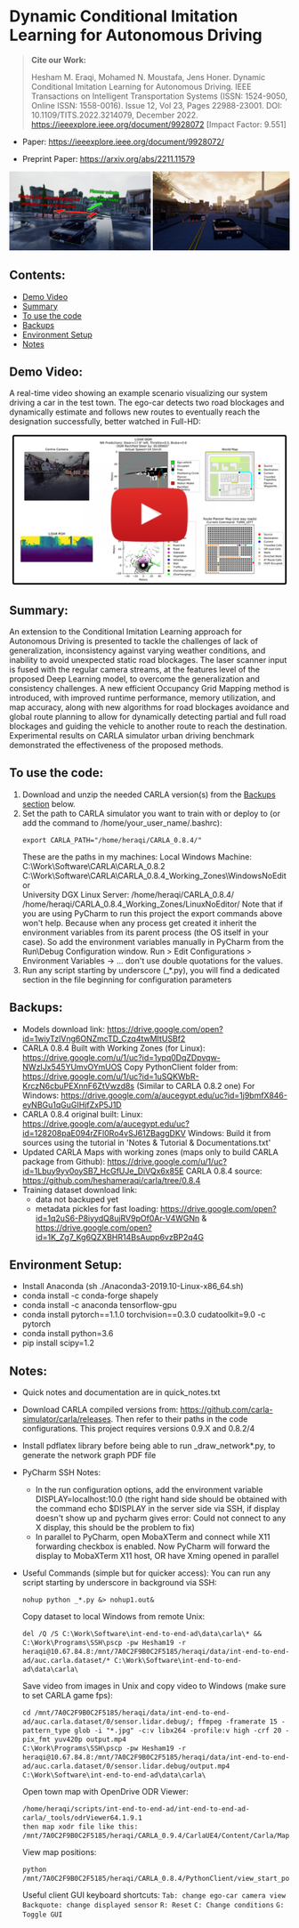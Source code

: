 # Dynamic Conditional Imitation Learning for Autonomous Driving

> **Cite our Work:**
> 
> Hesham M. Eraqi, Mohamed N. Moustafa, Jens Honer. Dynamic Conditional Imitation Learning for Autonomous Driving. IEEE Transactions on Intelligent Transportation Systems (ISSN: 1524-9050, Online ISSN: 1558-0016). Issue 12, Vol 23, Pages 22988-23001. DOI: 10.1109/TITS.2022.3214079, December 2022. https://ieeexplore.ieee.org/document/9928072 [Impact Factor: 9.551]

- Paper: https://ieeexplore.ieee.org/document/9928072/

- Preprint Paper: https://arxiv.org/abs/2211.11579

![Added Work Zones on CARLA](imgs/Work%20Zones.png?raw=true)

## Contents:
- [Demo Video](#Demo-Video)
- [Summary](#Summary)
- [To use the code](#To-Use-The-Code)
- [Backups](#Backups)
- [Environment Setup](#Environment-Setup)
- [Notes](#Notes)

## Demo Video:
A real-time video showing an example scenario visualizing our system driving a car in the test town. The ego-car detects two road blockages and dynamically estimate and follows new routes to eventually reach the designation successfully, better watched in Full-HD:

[![Video showing D-CIL method in action in test town](imgs/Results%20Video%20Thumbnail.png?raw=true)](https://www.youtube.com/watch?v=v3DaKJL-HCQ)

## Summary:
An extension to the Conditional Imitation Learning approach for Autonomous Driving is presented to tackle the challenges of lack of generalization, inconsistency against varying weather conditions, and inability to avoid unexpected static road blockages. The laser scanner input is fused with the regular camera streams, at the features level of the proposed Deep Learning model, to overcome the generalization and consistency challenges. A new efficient Occupancy Grid Mapping method is introduced, with improved runtime performance, memory utilization, and map accuracy, along with new algorithms for road blockages avoidance and global route planning to allow for dynamically detecting partial and full road blockages and guiding the vehicle to another route to reach the destination. Experimental results on CARLA simulator urban driving benchmark demonstrated the effectiveness of the proposed methods.

## To use the code:
1. Download and unzip the needed CARLA version(s) from the [Backups section](#Backups) below.
2. Set the path to CARLA simulator you want to train with or deploy to (or add the command to /home/your_user_name/.bashrc):
    ```
    export CARLA_PATH="/home/heraqi/CARLA_0.8.4/"
    ```
    These are the paths in my machines:
        Local Windows Machine:
        C:\Work\Software\CARLA\CARLA_0.8.2\
        C:\Work\Software\CARLA\CARLA_0.8.4_Working_Zones\WindowsNoEditor\
        University DGX Linux Server:
        /home/heraqi/CARLA_0.8.4/
        /home/heraqi/CARLA_0.8.4_Working_Zones/LinuxNoEditor/
    Note that if you are using PyCharm to run this project the export commands above won't help. Because when any process get created it inherit the environment variables from its parent process (the OS itself in your case). So add the environment variables manually in PyCharm from the Run\Debug Configuration window. Run > Edit Configurations > Environment Variables -> ... don't use double quotations for the values.
3. Run any script starting by underscore (_*.py), you will find a dedicated section in the file beginning for configuration parameters

## Backups:
- Models download link: https://drive.google.com/open?id=1wiyTzlVng6ONZmcTD_Czq4twMItUSBf2
- CARLA 0.8.4 Built with Working Zones (for Linux): https://drive.google.com/u/1/uc?id=1ypq0DqZDpvqw-NWzIJx545YUmvOYmUOS
  Copy PythonClient folder from: https://drive.google.com/u/1/uc?id=1uSQKWbR-KrczN6cbuPEXnnF6ZtVwzd8s (Similar to CARLA 0.8.2 one)
  For Windows: https://drive.google.com/a/aucegypt.edu/uc?id=1j9bmfX846-eyNBGu1qGuGIHjfZxP5J1D
- CARLA 0.8.4 original built:
  Linux: https://drive.google.com/a/aucegypt.edu/uc?id=128208paE094rZFl0Ro4vSJ61ZBaggDKV
  Windows: Build it from sources using the tutorial in 'Notes & Tutorial & Documentations.txt'
- Updated CARLA Maps with working zones (maps only to build CARLA package from Github): https://drive.google.com/u/1/uc?id=1Lbuy9yv0oySB7_HcGfUJe_DiVQx6x85E
  CARLA 0.8.4 source: https://github.com/heshameraqi/carla/tree/0.8.4
- Training dataset download link:
  - data not backuped yet
  - metadata pickles for fast loading:  https://drive.google.com/open?id=1q2uS6-P8iyydQ8ujRV9pOf0Ar-V4WGNn & https://drive.google.com/open?id=1K_Zg7_Kg6QZXBHR14BsAupp6vzBP2q4G

## Environment Setup:
- Install Anaconda (sh ./Anaconda3-2019.10-Linux-x86_64.sh)
- conda install -c conda-forge shapely
- conda install -c anaconda tensorflow-gpu
- conda install pytorch==1.1.0 torchvision==0.3.0 cudatoolkit=9.0 -c pytorch
- conda install python=3.6
- pip install scipy=1.2

## Notes:
- Quick notes and documentation are in quick_notes.txt
- Download CARLA compiled versions from: https://github.com/carla-simulator/carla/releases. Then refer to their paths in the code configurations.
This project requires versions 0.9.X and 0.8.2/4
- Install pdflatex library before being able to run _draw_network*.py, to generate the network graph PDF file
- PyCharm SSH Notes:
    - In the run configuration options, add the environment variable DISPLAY=localhost:10.0
  (the right hand side should be obtained with the command echo $DISPLAY in the server side via SSH, if display doesn't 
  show up and pycharm gives error: Could not connect to any X display, this should be the problem to fix)
    - In parallel to PyCharm, open MobaXTerm and connect while X11 forwarding checkbox is enabled. Now PyCharm will forward
  the display to MobaXTerm X11 host, OR have Xming opened in parallel
- Useful Commands (simple but for quicker access):
    You can run any script starting by underscore in background via SSH:
    ```
    nohup python _*.py &> nohup1.out&
    ```
    
    Copy dataset to local Windows from remote Unix:
    ```
    del /Q /S C:\Work\Software\int-end-to-end-ad\data\carla\* && C:\Work\Programs\SSH\pscp -pw Hesham19 -r heraqi@10.67.84.8:/mnt/7A0C2F9B0C2F5185/heraqi/data/int-end-to-end-ad/auc.carla.dataset/* C:\Work\Software\int-end-to-end-ad\data\carla\
    ```
    
    Save video from images in Unix and copy video to Windows (make sure to set CARLA game fps):
    ```
    cd /mnt/7A0C2F9B0C2F5185/heraqi/data/int-end-to-end-ad/auc.carla.dataset/0/sensor.lidar.debug/; ffmpeg -framerate 15 -pattern_type glob -i "*.jpg" -c:v libx264 -profile:v high -crf 20 -pix_fmt yuv420p output.mp4
    C:\Work\Programs\SSH\pscp -pw Hesham19 -r heraqi@10.67.84.8:/mnt/7A0C2F9B0C2F5185/heraqi/data/int-end-to-end-ad/auc.carla.dataset/0/sensor.lidar.debug/output.mp4 C:\Work\Software\int-end-to-end-ad\data\carla\
    ```
    
    Open town map with OpenDrive ODR Viewer:
    ```
    /home/heraqi/scripts/int-end-to-end-ad/int-end-to-end-ad-carla/_tools/odrViewer64.1.9.1
    then map xodr file like this: /mnt/7A0C2F9B0C2F5185/heraqi/CARLA_0.9.4/CarlaUE4/Content/Carla/Maps/OpenDrive/Town01.xodr
    ```
    
    View map positions:
    ```
    python /mnt/7A0C2F9B0C2F5185/heraqi/CARLA_0.8.4/PythonClient/view_start_positions.py
    ```
    
    Useful client GUI keyboard shortcuts:
    ```Tab: change ego-car camera view```
    ```Backquote: change displayed sensor```
    ```R: Reset```
    ```C: Change conditions```
    ```G: Toggle GUI```
